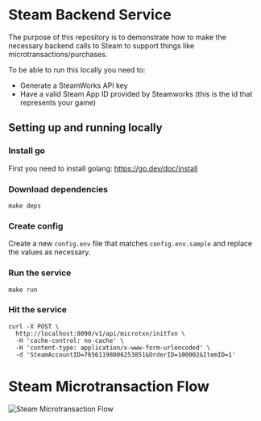 # Steam Backend Service

The purpose of this repository is to demonstrate how to make the necessary backend calls to Steam to support things like microtransactions/purchases.

To be able to run this locally you need to:

* Generate a SteamWorks API key
* Have a valid Steam App ID provided by Steamworks (this is the id that represents your game)

## Setting up and running locally

### Install go

First you need to install golang: https://go.dev/doc/install

### Download dependencies
`make deps`

### Create config
Create a new `config.env` file that matches `config.env.sample` and replace the values as necessary.

### Run the service
`make run`

### Hit the service
```
curl -X POST \
  http://localhost:8090/v1/api/microtxn/initTxn \
  -H 'cache-control: no-cache' \
  -H 'content-type: application/x-www-form-urlencoded' \
  -d 'SteamAccountID=76561198006253851&OrderID=100002&ItemID=1'
  ```


# Steam Microtransaction Flow 

![Steam Microtransaction Flow ](https://github.com/Rushdown-Studios/steam-api-integration/blob/main/docs/steam-microtxn-flow.png?raw=true)